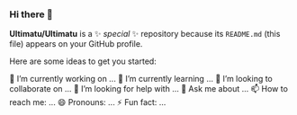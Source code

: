 ### Hi there 👋


**Ultimatu/Ultimatu** is a ✨ _special_ ✨ repository because its `README.md` (this file) appears on your GitHub profile.

Here are some ideas to get you started:

 🔭 I’m currently working on ...
🌱 I’m currently learning ...
👯 I’m looking to collaborate on ...
 🤔 I’m looking for help with ...
 💬 Ask me about ...
 📫 How to reach me: ...
😄 Pronouns: ...
 ⚡ Fun fact: ...


